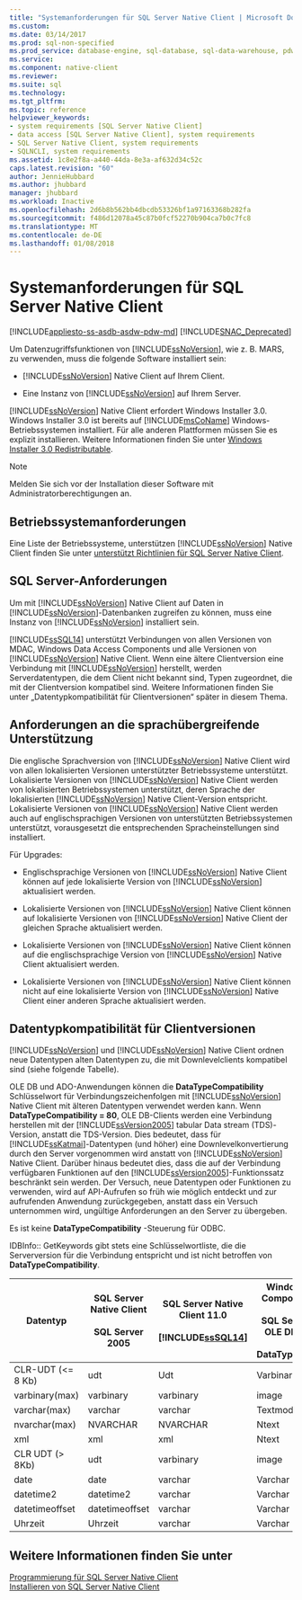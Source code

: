 ```yaml
---
title: "Systemanforderungen für SQL Server Native Client | Microsoft Docs"
ms.custom: 
ms.date: 03/14/2017
ms.prod: sql-non-specified
ms.prod_service: database-engine, sql-database, sql-data-warehouse, pdw
ms.service: 
ms.component: native-client
ms.reviewer: 
ms.suite: sql
ms.technology: 
ms.tgt_pltfrm: 
ms.topic: reference
helpviewer_keywords:
- system requirements [SQL Server Native Client]
- data access [SQL Server Native Client], system requirements
- SQL Server Native Client, system requirements
- SQLNCLI, system requirements
ms.assetid: 1c8e2f8a-a440-44da-8e3a-af632d34c52c
caps.latest.revision: "60"
author: JennieHubbard
ms.author: jhubbard
manager: jhubbard
ms.workload: Inactive
ms.openlocfilehash: 2d6b8b562bb4dbcdb53326bf1a97163368b282fa
ms.sourcegitcommit: f486d12078a45c87b0fcf52270b904ca7b0c7fc8
ms.translationtype: MT
ms.contentlocale: de-DE
ms.lasthandoff: 01/08/2018
---
```

# <a name="system-requirements-for-sql-server-native-client"></a>Systemanforderungen für SQL Server Native Client
[!INCLUDE[appliesto-ss-asdb-asdw-pdw-md](../../includes/appliesto-ss-asdb-asdw-pdw-md.md)]
[!INCLUDE[SNAC_Deprecated](../../includes/snac-deprecated.md)]

  Um Datenzugriffsfunktionen von [!INCLUDE[ssNoVersion](../../includes/ssnoversion-md.md)], wie z. B. MARS, zu verwenden, muss die folgende Software installiert sein:  
  
-   [!INCLUDE[ssNoVersion](../../includes/ssnoversion-md.md)] Native Client auf Ihrem Client.  
  
-   Eine Instanz von [!INCLUDE[ssNoVersion](../../includes/ssnoversion-md.md)] auf Ihrem Server.  
  
 [!INCLUDE[ssNoVersion](../../includes/ssnoversion-md.md)] Native Client erfordert Windows Installer 3.0. Windows Installer 3.0 ist bereits auf [!INCLUDE[msCoName](../../includes/msconame-md.md)] Windows-Betriebssystemen installiert. Für alle anderen Plattformen müssen Sie es explizit installieren. Weitere Informationen finden Sie unter [Windows Installer 3.0 Redistributable](http://go.microsoft.com/fwlink/?LinkId=46459).  
  
> [!NOTE]  
>  Melden Sie sich vor der Installation dieser Software mit Administratorberechtigungen an.  
  
## <a name="operating-system-requirements"></a>Betriebssystemanforderungen  
 Eine Liste der Betriebssysteme, unterstützen [!INCLUDE[ssNoVersion](../../includes/ssnoversion-md.md)] Native Client finden Sie unter [unterstützt Richtlinien für SQL Server Native Client](../../relational-databases/native-client/applications/support-policies-for-sql-server-native-client.md).  
  
## <a name="sql-server-requirements"></a>SQL Server-Anforderungen  
 Um mit [!INCLUDE[ssNoVersion](../../includes/ssnoversion-md.md)] Native Client auf Daten in [!INCLUDE[ssNoVersion](../../includes/ssnoversion-md.md)]-Datenbanken zugreifen zu können, muss eine Instanz von [!INCLUDE[ssNoVersion](../../includes/ssnoversion-md.md)] installiert sein.  
  
 [!INCLUDE[ssSQL14](../../includes/sssql14-md.md)] unterstützt Verbindungen von allen Versionen von MDAC, Windows Data Access Components und alle Versionen von [!INCLUDE[ssNoVersion](../../includes/ssnoversion-md.md)] Native Client. Wenn eine ältere Clientversion eine Verbindung mit [!INCLUDE[ssNoVersion](../../includes/ssnoversion-md.md)] herstellt, werden Serverdatentypen, die dem Client nicht bekannt sind, Typen zugeordnet, die mit der Clientversion kompatibel sind. Weitere Informationen finden Sie unter „Datentypkompatibilität für Clientversionen“ später in diesem Thema.  
  
## <a name="cross-language-requirements"></a>Anforderungen an die sprachübergreifende Unterstützung  
 Die englische Sprachversion von [!INCLUDE[ssNoVersion](../../includes/ssnoversion-md.md)] Native Client wird von allen lokalisierten Versionen unterstützter Betriebssysteme unterstützt. Lokalisierte Versionen von [!INCLUDE[ssNoVersion](../../includes/ssnoversion-md.md)] Native Client werden von lokalisierten Betriebssystemen unterstützt, deren Sprache der lokalisierten [!INCLUDE[ssNoVersion](../../includes/ssnoversion-md.md)] Native Client-Version entspricht. Lokalisierte Versionen von [!INCLUDE[ssNoVersion](../../includes/ssnoversion-md.md)] Native Client werden auch auf englischsprachigen Versionen von unterstützten Betriebssystemen unterstützt, vorausgesetzt die entsprechenden Spracheinstellungen sind installiert.  
  
 Für Upgrades:  
  
-   Englischsprachige Versionen von [!INCLUDE[ssNoVersion](../../includes/ssnoversion-md.md)] Native Client können auf jede lokalisierte Version von [!INCLUDE[ssNoVersion](../../includes/ssnoversion-md.md)] aktualisiert werden.  
  
-   Lokalisierte Versionen von [!INCLUDE[ssNoVersion](../../includes/ssnoversion-md.md)] Native Client können auf lokalisierte Versionen von [!INCLUDE[ssNoVersion](../../includes/ssnoversion-md.md)] Native Client der gleichen Sprache aktualisiert werden.  
  
-   Lokalisierte Versionen von [!INCLUDE[ssNoVersion](../../includes/ssnoversion-md.md)] Native Client können auf die englischsprachige Version von [!INCLUDE[ssNoVersion](../../includes/ssnoversion-md.md)] Native Client aktualisiert werden.  
  
-   Lokalisierte Versionen von [!INCLUDE[ssNoVersion](../../includes/ssnoversion-md.md)] Native Client können nicht auf eine lokalisierte Version von [!INCLUDE[ssNoVersion](../../includes/ssnoversion-md.md)] Native Client einer anderen Sprache aktualisiert werden.  
  
## <a name="data-type-compatibility-for-client-versions"></a>Datentypkompatibilität für Clientversionen  
 [!INCLUDE[ssNoVersion](../../includes/ssnoversion-md.md)] und [!INCLUDE[ssNoVersion](../../includes/ssnoversion-md.md)] Native Client ordnen neue Datentypen alten Datentypen zu, die mit Downlevelclients kompatibel sind (siehe folgende Tabelle).  
  
 OLE DB und ADO-Anwendungen können die **DataTypeCompatibility** Schlüsselwort für Verbindungszeichenfolgen mit [!INCLUDE[ssNoVersion](../../includes/ssnoversion-md.md)] Native Client mit älteren Datentypen verwendet werden kann. Wenn **DataTypeCompatibility = 80**, OLE DB-Clients werden eine Verbindung herstellen mit der [!INCLUDE[ssVersion2005](../../includes/ssversion2005-md.md)] tabular Data stream (TDS)-Version, anstatt die TDS-Version. Dies bedeutet, dass für [!INCLUDE[ssKatmai](../../includes/sskatmai-md.md)]-Datentypen (und höher) eine Downlevelkonvertierung durch den Server vorgenommen wird anstatt von [!INCLUDE[ssNoVersion](../../includes/ssnoversion-md.md)] Native Client. Darüber hinaus bedeutet dies, dass die auf der Verbindung verfügbaren Funktionen auf den  [!INCLUDE[ssVersion2005](../../includes/ssversion2005-md.md)]-Funktionssatz beschränkt sein werden. Der Versuch, neue Datentypen oder Funktionen zu verwenden, wird auf API-Aufrufen so früh wie möglich entdeckt und zur aufrufenden Anwendung zurückgegeben, anstatt dass ein Versuch unternommen wird, ungültige Anforderungen an den Server zu übergeben.  
  
 Es ist keine **DataTypeCompatibility** -Steuerung für ODBC.  
  
 IDBInfo:: GetKeywords gibt stets eine Schlüsselwortliste, die die Serverversion für die Verbindung entspricht und ist nicht betroffen von **DataTypeCompatibility**.  
  
|Datentyp|SQL Server Native Client<br /><br /> SQL Server 2005|SQL Server Native Client 11.0<br /><br /> [!INCLUDE[ssSQL14](../../includes/sssql14-md.md)]|Windows Data Access Components, MDAC und<br /><br /> SQL Server Native Client OLE DB-Anwendungen mit DataTypeCompatibility=80|  
|---------------|--------------------------------------------------|-------------------------------------------------------------|-------------------------------------------------------------------------------------------------------------------------------|  
|CLR-UDT (\<= 8 Kb)|udt|Udt|Varbinary|  
|varbinary(max)|varbinary|varbinary|image|  
|varchar(max)|varchar|varchar|Textmodus|  
|nvarchar(max)|NVARCHAR|NVARCHAR|Ntext|  
|xml|xml|xml|Ntext|  
|CLR UDT (> 8Kb)|udt|varbinary|image|  
|date|date|varchar|Varchar|  
|datetime2|datetime2|varchar|Varchar|  
|datetimeoffset|datetimeoffset|varchar|Varchar|  
|Uhrzeit|Uhrzeit|varchar|Varchar|  
  
## <a name="see-also"></a>Weitere Informationen finden Sie unter  
 [Programmierung für SQL Server Native Client](../../relational-databases/native-client/sql-server-native-client-programming.md)   
 [Installieren von SQL Server Native Client](../../relational-databases/native-client/applications/installing-sql-server-native-client.md)  
  
  
